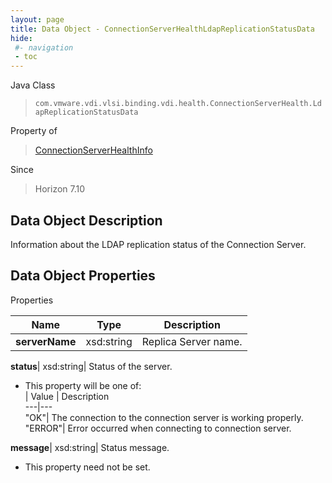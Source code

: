 ```yaml
---
layout: page
title: Data Object - ConnectionServerHealthLdapReplicationStatusData
hide:
 #- navigation
 - toc
---
```






Java Class  
> `com.vmware.vdi.vlsi.binding.vdi.health.ConnectionServerHealth.LdapReplicationStatusData`

Property of  
> [ConnectionServerHealthInfo](vdi.health.ConnectionServerHealth.ConnectionServerHealthInfo.md#field_detail)

Since  
> Horizon 7.10


## Data Object Description 

Information about the LDAP replication status of the Connection Server. 

## Data Object Properties

Properties

Name |  Type |  Description   
---|---|---  
**serverName**|  xsd:string|  Replica Server name.   
  
**status**|  xsd:string|  Status of the server.   


  * This property will be one of:  
|  Value |  Description   
---|---  
"OK"| The connection to the connection server is working properly.  
"ERROR"| Error occurred when connecting to connection server.  

  
**message**|  xsd:string|  Status message.   


* This property need not be set.

  
  
  
 
  
  
